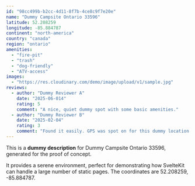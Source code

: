 ```yaml
---
id: "98cc499b-b2cc-4d11-8f7b-4ce8c9f7e20e"
name: "Dummy Campsite Ontario 33596"
latitude: 52.208259
longitude: -85.884787
continent: "north-america"
country: "canada"
region: "ontario"
amenities:
  - "fire-pit"
  - "trash"
  - "dog-friendly"
  - "ATV-access"
images:
  - "https://res.cloudinary.com/demo/image/upload/v1/sample.jpg"
reviews:
  - author: "Dummy Reviewer A"
    date: "2025-06-014"
    rating: 5
    comment: "A nice, quiet dummy spot with some basic amenities."
  - author: "Dummy Reviewer B"
    date: "2025-02-04"
    rating: 3
    comment: "Found it easily. GPS was spot on for this dummy location."
---
```


This is a **dummy description** for Dummy Campsite Ontario 33596, generated for the proof of concept.

It provides a serene environment, perfect for demonstrating how SvelteKit can handle a large number of static pages. The coordinates are 52.208259, -85.884787.
